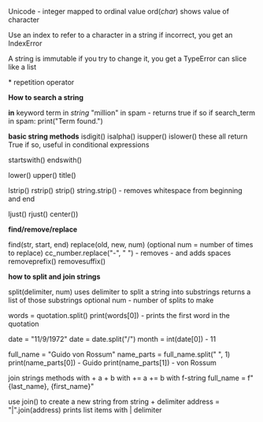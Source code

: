 

Unicode - integer mapped to ordinal value
	ord(*char*) shows value of character

Use an index to refer to a character in a string
	if incorrect, you get an IndexError

A string is immutable
	if you try to change it, you get a TypeError
can slice like a list

\* repetition operator

**How to search a string**

**in** keyword
	term in *string*
	"million" in spam - returns true if so
	if search_term in spam:
		print("Term found.")

**basic string methods**
isdigit()
isalpha()
isupper()
islower()
	these all return True if so, useful in conditional expressions
	
startswith()
endswith()

lower()
upper()
title()

lstrip()
rstrip()
strip()
	string.strip() - removes whitespace from beginning and end

ljust()
rjust()
center())

**find/remove/replace**

find(str, start, end)
replace(old, new, num) (optional num = number of times to replace)
	cc_number.replace("-", " ") - removes - and adds spaces
removeprefix()
removesuffix()


**how to split and join strings**

split(delimiter, num)
	uses delimiter to split a string into substrings
	returns a list of those substrings
	optional num - number of splits to make

words = quotation.split()
print(words\[0]) - prints the first word in the quotation

date = "11/9/1972"
date = date.split("/")
month = int(date\[0]) - 11

full_name = "Guido von Rossum"
name_parts = full_name.split(" ", 1)
print(name_parts\[0]) - Guido
print(name_parts\[1]) - von Rossum

join strings methods
	with +      a + b
	with +=   a += b
	with f-string
		full_name = f"{last_name}, {first_name}"


use join() to create a new string from string + delimiter
address = "|".join(address)
	prints list items with | delimiter







